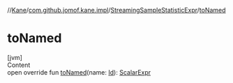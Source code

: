 //[Kane](../../index.md)/[com.github.jomof.kane.impl](../index.md)/[StreamingSampleStatisticExpr](index.md)/[toNamed](to-named.md)



# toNamed  
[jvm]  
Content  
open override fun [toNamed](to-named.md)(name: [Id](../index.md#%5Bcom.github.jomof.kane.impl%2FId%2F%2F%2FPointingToDeclaration%2F%5D%2FClasslikes%2F-704583245)): [ScalarExpr](../../com.github.jomof.kane/-scalar-expr/index.md)  



